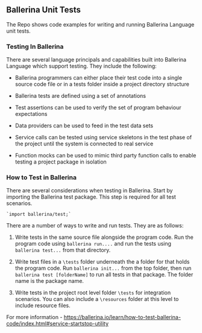 ## Ballerina Unit Tests

The Repo shows code examples for writing and running Ballerina Language unit tests.

### Testing In Ballerina

There are several language principals and capabilities built into Ballerina Language which support testing.  They include the following:

 - Ballerina programmers can either place their test code into a single source code file or in a tests folder inside a project directory structure

 - Ballerina tests are defined using a set of annotations

 - Test assertions can be used to verify the set of program behaviour expectations

 - Data providers can be used to feed in the test data sets

 - Service calls can be tested using service skeletons in the test phase of the project until the system is connected to real service

 - Function mocks can be used to mimic third party function calls to enable testing a project package in isolation

 ### How to Test in Ballerina

 There are several considerations when testing in Ballerina.  Start by importing the Ballerina test package.  This step is required for all test scenarios. 

    `import ballerina/test;`  

 There are a number of ways to write and run tests.  They are as follows:

 1. Write tests in the same source file alongside the program code.  Run the program code using `ballerina run....` and run the tests using `ballerina test...` from that directory.

 2. Write test files in a `\tests` folder underneath the a folder for that holds the program code. Run `ballerina init...` from the top folder, then run `ballerina test [folderName]` to run all tests in that package.  The folder name is the package name.

 3. Write tests in the project root level folder `\tests` for integration scenarios.  You can also include a `\resources` folder at this level to include resource files.

 For more information - https://ballerina.io/learn/how-to-test-ballerina-code/index.html#service-startstop-utility